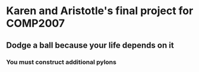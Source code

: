 # Karen and Aristotle's final project for COMP2007

## Dodge a ball because your life depends on it

### You must construct additional pylons